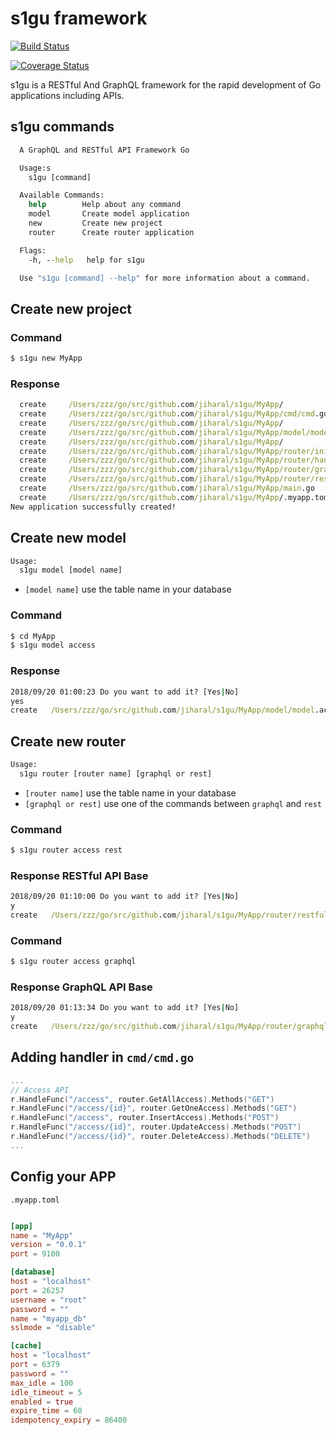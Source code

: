 # s1gu framework

[![Build Status](https://travis-ci.com/jiharal/s1gu.svg?branch=master)](https://travis-ci.com/jiharal/s1gu)

[![Coverage Status](https://coveralls.io/repos/github/jiharal/s1gu/badge.svg?branch=master)](https://coveralls.io/github/jiharal/s1gu?branch=master)

s1gu is a RESTful And GraphQL framework for the rapid development of Go applications including APIs.

## s1gu commands

```cmd
  A GraphQL and RESTful API Framework Go

  Usage:s
    s1gu [command]

  Available Commands:
    help        Help about any command
    model       Create model application
    new         Create new project
    router      Create router application

  Flags:
    -h, --help   help for s1gu

  Use "s1gu [command] --help" for more information about a command.
```

## Create new project

### Command

```cmd
$ s1gu new MyApp
```

### Response

```cmd
  create	 /Users/zzz/go/src/github.com/jiharal/s1gu/MyApp/
  create	 /Users/zzz/go/src/github.com/jiharal/s1gu/MyApp/cmd/cmd.go
  create	 /Users/zzz/go/src/github.com/jiharal/s1gu/MyApp/
  create	 /Users/zzz/go/src/github.com/jiharal/s1gu/MyApp/model/model.user.go
  create	 /Users/zzz/go/src/github.com/jiharal/s1gu/MyApp/
  create	 /Users/zzz/go/src/github.com/jiharal/s1gu/MyApp/router/init.go
  create	 /Users/zzz/go/src/github.com/jiharal/s1gu/MyApp/router/handler.go
  create	 /Users/zzz/go/src/github.com/jiharal/s1gu/MyApp/router/graphql.user.go
  create	 /Users/zzz/go/src/github.com/jiharal/s1gu/MyApp/router/restful.user.go
  create	 /Users/zzz/go/src/github.com/jiharal/s1gu/MyApp/main.go
  create	 /Users/zzz/go/src/github.com/jiharal/s1gu/MyApp/.myapp.toml
New application successfully created!
```

## Create new model

```cmd
Usage:
  s1gu model [model name]
```

- `[model name]` use the table name in your database

### Command

```cmd
$ cd MyApp
$ s1gu model access
```

### Response

```cmd
2018/09/20 01:00:23 Do you want to add it? [Yes|No]
yes
create	 /Users/zzz/go/src/github.com/jiharal/s1gu/MyApp/model/model.access.go
```

## Create new router

```cmd
Usage:
  s1gu router [router name] [graphql or rest]
```

- `[router name]` use the table name in your database
- `[graphql or rest]` use one of the commands between `graphql` and `rest`

### Command

```cmd
$ s1gu router access rest
```

### Response RESTful API Base

```cmd
2018/09/20 01:10:00 Do you want to add it? [Yes|No]
y
create	 /Users/zzz/go/src/github.com/jiharal/s1gu/MyApp/router/restful.access.go
```

### Command

```cmd
$ s1gu router access graphql
```

### Response GraphQL API Base

```cmd
2018/09/20 01:13:34 Do you want to add it? [Yes|No]
y
create	 /Users/zzz/go/src/github.com/jiharal/s1gu/MyApp/router/graphql.access.go
```

## Adding handler in `cmd/cmd.go`

```go
...
// Access API
r.HandleFunc("/access", router.GetAllAccess).Methods("GET")
r.HandleFunc("/access/{id}", router.GetOneAccess).Methods("GET")
r.HandleFunc("/access", router.InsertAccess).Methods("POST")
r.HandleFunc("/access/{id}", router.UpdateAccess).Methods("POST")
r.HandleFunc("/access/{id}", router.DeleteAccess).Methods("DELETE")
...
```

## Config your APP

`.myapp.toml`

```toml

[app]
name = "MyApp"
version = "0.0.1"
port = 9100

[database]
host = "localhost"
port = 26257
username = "root"
password = ""
name = "myapp_db"
sslmode = "disable"

[cache]
host = "localhost"
port = 6379
password = ""
max_idle = 100
idle_timeout = 5
enabled = true
expire_time = 60
idempotency_expiry = 86400
```
